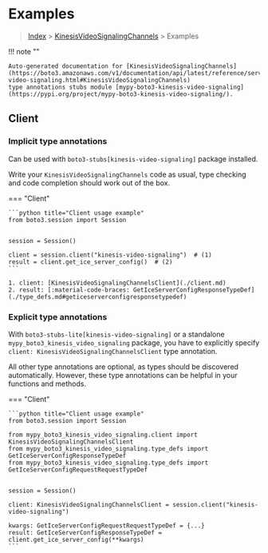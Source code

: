 # Examples

> [Index](../README.md) > [KinesisVideoSignalingChannels](./README.md) > Examples

!!! note ""

    Auto-generated documentation for [KinesisVideoSignalingChannels](https://boto3.amazonaws.com/v1/documentation/api/latest/reference/services/kinesis-video-signaling.html#KinesisVideoSignalingChannels)
    type annotations stubs module [mypy-boto3-kinesis-video-signaling](https://pypi.org/project/mypy-boto3-kinesis-video-signaling/).

## Client

### Implicit type annotations

Can be used with `boto3-stubs[kinesis-video-signaling]` package installed.

Write your `KinesisVideoSignalingChannels` code as usual,
type checking and code completion should work out of the box.


=== "Client"

    ```python title="Client usage example"
    from boto3.session import Session


    session = Session()

    client = session.client("kinesis-video-signaling")  # (1)
    result = client.get_ice_server_config()  # (2)
    ```

    1. client: [KinesisVideoSignalingChannelsClient](./client.md)
    2. result: [:material-code-braces: GetIceServerConfigResponseTypeDef](./type_defs.md#geticeserverconfigresponsetypedef) 






### Explicit type annotations

With `boto3-stubs-lite[kinesis-video-signaling]`
or a standalone `mypy_boto3_kinesis_video_signaling` package, you have to explicitly specify `client: KinesisVideoSignalingChannelsClient` type annotation.

All other type annotations are optional, as types should be discovered automatically.
However, these type annotations can be helpful in your functions and methods.


=== "Client"

    ```python title="Client usage example"
    from boto3.session import Session

    from mypy_boto3_kinesis_video_signaling.client import KinesisVideoSignalingChannelsClient
    from mypy_boto3_kinesis_video_signaling.type_defs import GetIceServerConfigResponseTypeDef
    from mypy_boto3_kinesis_video_signaling.type_defs import GetIceServerConfigRequestRequestTypeDef


    session = Session()

    client: KinesisVideoSignalingChannelsClient = session.client("kinesis-video-signaling")

    kwargs: GetIceServerConfigRequestRequestTypeDef = {...}
    result: GetIceServerConfigResponseTypeDef = client.get_ice_server_config(**kwargs)
    ```






